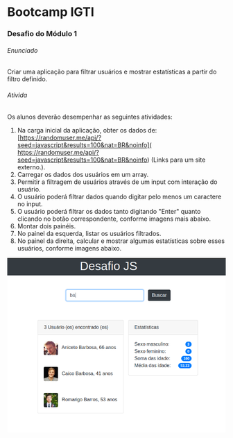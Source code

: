 # Bootcamp IGTI

### Desafio do Módulo 1



###### Enunciado

Criar uma aplicação para filtrar usuários e mostrar estatísticas a partir do filtro definido.

 ###### Ativida

Os alunos deverão desempenhar as seguintes atividades:

1. Na carga inicial da aplicação, obter os dados de: [https://randomuser.me/api/?seed=javascript&results=100&nat=BR&noinfo]( https://randomuser.me/api/?seed=javascript&results=100&nat=BR&noinfo) (Links para um site externo.).
2. Carregar os dados dos usuários em um array.
3. Permitir a filtragem de usuários através de um input com interação do usuário.
4. O usuário poderá filtrar dados quando digitar pelo menos um caractere no input.
5. O usuário poderá filtrar os dados tanto digitando "Enter" quanto clicando no botão correspondente, conforme imagens mais abaixo.
6. Montar dois painéis.
7. No painel da esquerda, listar os usuários filtrados.
8. No painel da direita, calcular e mostrar algumas estatísticas sobre esses usuários, conforme imagens abaixo.



<p float="left">
  <img src="https://raw.githubusercontent.com/Maycon-Rodrigues/buscador-usuarios/master/screenshot.png" />
</p>
